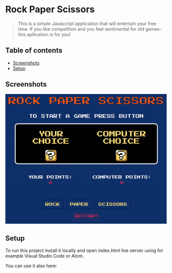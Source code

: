 # Rock Paper Scissors

> This is a simple Javascript application that will entertain your free time. If you like competition and you feel sentimental for old games- this apllication is for you!

## Table of contents

- [Screenshots](#screenshots)
- [Setup](#setup)

## Screenshots

![](roshambo.gif)

## Setup

To run this project install it locally and open index.html live server using for example Visual Studio Code or Atom.

You can use it also here:
